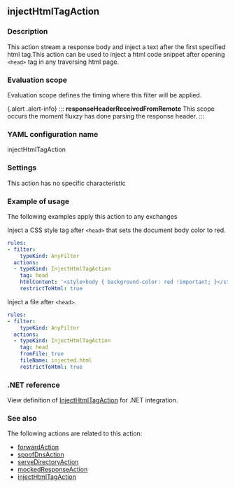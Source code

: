 ## injectHtmlTagAction

### Description

This action stream a response body and inject a text after the first specified html tag.This action can be used to inject a html code snippet after opening `<head>` tag in any traversing html page.

### Evaluation scope

Evaluation scope defines the timing where this filter will be applied. 

{.alert .alert-info}
:::
**responseHeaderReceivedFromRemote** This scope occurs the moment fluxzy has done parsing the response header.
:::

### YAML configuration name

injectHtmlTagAction

### Settings

This action has no specific characteristic

### Example of usage

The following examples apply this action to any exchanges

Inject a CSS style tag after `<head>` that sets the document body color to red.

```yaml
rules:
- filter:
    typeKind: AnyFilter
  actions:
  - typeKind: InjectHtmlTagAction
    tag: head
    htmlContent: '<style>body { background-color: red !important; }</style>'
    restrictToHtml: true
```


Inject a  file after `<head>`.

```yaml
rules:
- filter:
    typeKind: AnyFilter
  actions:
  - typeKind: InjectHtmlTagAction
    tag: head
    fromFile: true
    fileName: injected.html
    restrictToHtml: true
```



### .NET reference

View definition of [InjectHtmlTagAction](https://docs.fluxzy.io/api/Fluxzy.Rules.Actions.HighLevelActions.InjectHtmlTagAction.html) for .NET integration.

### See also

The following actions are related to this action: 

 - [forwardAction](forwardAction)
 - [spoofDnsAction](spoofDnsAction)
 - [serveDirectoryAction](serveDirectoryAction)
 - [mockedResponseAction](mockedResponseAction)
 - [injectHtmlTagAction](injectHtmlTagAction)


